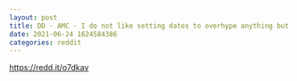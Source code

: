 ```yaml
--- 
layout: post 
title: DD - AMC - I do not like setting dates to overhype anything but just through this read with me... 
date: 2021-06-24 1624584386 
categories: reddit 
--- 
```

https://redd.it/o7dkav